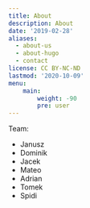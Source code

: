 ```yaml
---
title: About
description: About
date: '2019-02-28'
aliases:
  - about-us
  - about-hugo
  - contact
license: CC BY-NC-ND
lastmod: '2020-10-09'
menu:
    main: 
        weight: -90
        pre: user
---
```


Team:

* Janusz 
* Dominik
* Jacek
* Mateo
* Adrian
* Tomek
* Spidi